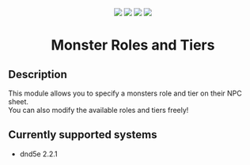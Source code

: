 <div align="center">
<img src="https://img.shields.io/endpoint?url=https%3A%2F%2Ffoundryshields.com%2Fversion%3Fstyle%3Dflat%26url%3Dhttps%3A%2F%2Fgithub.com%2FFurtherV%2Ffoundry-monster-roles-n-tiers%2Freleases%2Fdownload%2F1.0.2%2Fmodule.json">
<img src="https://img.shields.io/endpoint?url=https%3A%2F%2Ffoundryshields.com%2Fsystem%3FnameType%3Dfoundry%26showVersion%3D1%26style%3Dflat%26url%3Dhttps%3A%2F%2Fgithub.com%2FFurtherV%2Ffoundry-monster-roles-n-tiers%2Freleases%2Fdownload%2F1.0.2%2Fmodule.json">
<img src="https://img.shields.io/github/downloads/FurtherV/foundry-monster-roles-n-tiers/latest/module.zip">
<img src="https://img.shields.io/github/license/FurtherV/foundry-monster-roles-n-tiers">
</div>

<h1 align="center">Monster Roles and Tiers</h1>

## Description

This module allows you to specify a monsters role and tier on their NPC sheet.  
You can also modify the available roles and tiers freely!

## Currently supported systems

-   dnd5e 2.2.1
